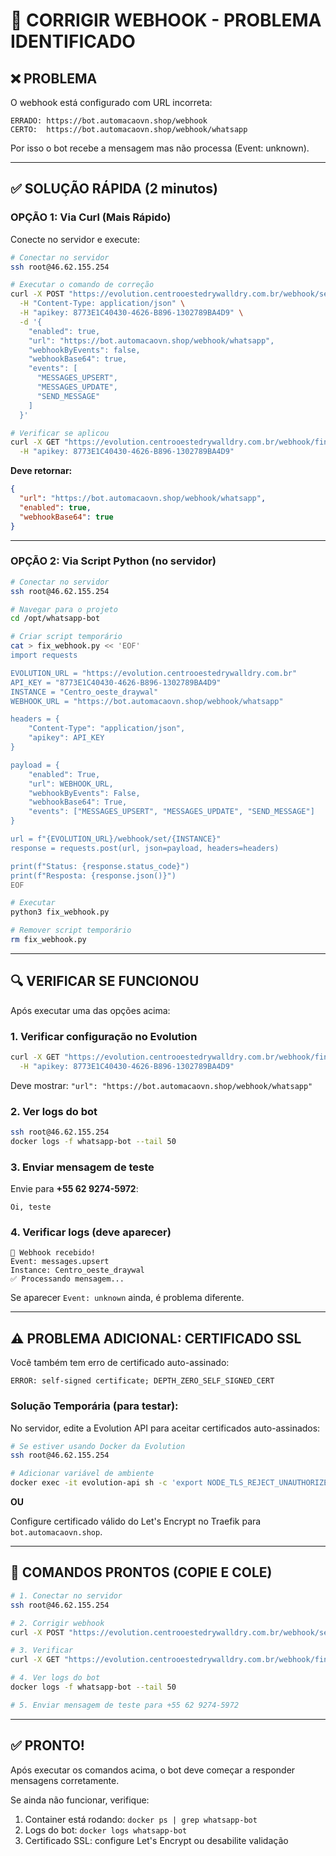 # 🔧 CORRIGIR WEBHOOK - PROBLEMA IDENTIFICADO

## ❌ PROBLEMA

O webhook está configurado com URL incorreta:
```
ERRADO: https://bot.automacaovn.shop/webhook
CERTO:  https://bot.automacaovn.shop/webhook/whatsapp
```

Por isso o bot recebe a mensagem mas não processa (Event: unknown).

---

## ✅ SOLUÇÃO RÁPIDA (2 minutos)

### OPÇÃO 1: Via Curl (Mais Rápido)

Conecte no servidor e execute:

```bash
# Conectar no servidor
ssh root@46.62.155.254

# Executar o comando de correção
curl -X POST "https://evolution.centrooestedrywalldry.com.br/webhook/set/Centro_oeste_draywal" \
  -H "Content-Type: application/json" \
  -H "apikey: 8773E1C40430-4626-B896-1302789BA4D9" \
  -d '{
    "enabled": true,
    "url": "https://bot.automacaovn.shop/webhook/whatsapp",
    "webhookByEvents": false,
    "webhookBase64": true,
    "events": [
      "MESSAGES_UPSERT",
      "MESSAGES_UPDATE",
      "SEND_MESSAGE"
    ]
  }'

# Verificar se aplicou
curl -X GET "https://evolution.centrooestedrywalldry.com.br/webhook/find/Centro_oeste_draywal" \
  -H "apikey: 8773E1C40430-4626-B896-1302789BA4D9"
```

**Deve retornar:**
```json
{
  "url": "https://bot.automacaovn.shop/webhook/whatsapp",
  "enabled": true,
  "webhookBase64": true
}
```

---

### OPÇÃO 2: Via Script Python (no servidor)

```bash
# Conectar no servidor
ssh root@46.62.155.254

# Navegar para o projeto
cd /opt/whatsapp-bot

# Criar script temporário
cat > fix_webhook.py << 'EOF'
import requests

EVOLUTION_URL = "https://evolution.centrooestedrywalldry.com.br"
API_KEY = "8773E1C40430-4626-B896-1302789BA4D9"
INSTANCE = "Centro_oeste_draywal"
WEBHOOK_URL = "https://bot.automacaovn.shop/webhook/whatsapp"

headers = {
    "Content-Type": "application/json",
    "apikey": API_KEY
}

payload = {
    "enabled": True,
    "url": WEBHOOK_URL,
    "webhookByEvents": False,
    "webhookBase64": True,
    "events": ["MESSAGES_UPSERT", "MESSAGES_UPDATE", "SEND_MESSAGE"]
}

url = f"{EVOLUTION_URL}/webhook/set/{INSTANCE}"
response = requests.post(url, json=payload, headers=headers)

print(f"Status: {response.status_code}")
print(f"Resposta: {response.json()}")
EOF

# Executar
python3 fix_webhook.py

# Remover script temporário
rm fix_webhook.py
```

---

## 🔍 VERIFICAR SE FUNCIONOU

Após executar uma das opções acima:

### 1. Verificar configuração no Evolution

```bash
curl -X GET "https://evolution.centrooestedrywalldry.com.br/webhook/find/Centro_oeste_draywal" \
  -H "apikey: 8773E1C40430-4626-B896-1302789BA4D9"
```

Deve mostrar: `"url": "https://bot.automacaovn.shop/webhook/whatsapp"`

### 2. Ver logs do bot

```bash
ssh root@46.62.155.254
docker logs -f whatsapp-bot --tail 50
```

### 3. Enviar mensagem de teste

Envie para **+55 62 9274-5972**:
```
Oi, teste
```

### 4. Verificar logs (deve aparecer)

```
📨 Webhook recebido!
Event: messages.upsert
Instance: Centro_oeste_draywal
✅ Processando mensagem...
```

Se aparecer `Event: unknown` ainda, é problema diferente.

---

## ⚠️ PROBLEMA ADICIONAL: CERTIFICADO SSL

Você também tem erro de certificado auto-assinado:
```
ERROR: self-signed certificate; DEPTH_ZERO_SELF_SIGNED_CERT
```

### Solução Temporária (para testar):

No servidor, edite a Evolution API para aceitar certificados auto-assinados:

```bash
# Se estiver usando Docker da Evolution
ssh root@46.62.155.254

# Adicionar variável de ambiente
docker exec -it evolution-api sh -c 'export NODE_TLS_REJECT_UNAUTHORIZED=0'
```

**OU**

Configure certificado válido do Let's Encrypt no Traefik para `bot.automacaovn.shop`.

---

## 🎯 COMANDOS PRONTOS (COPIE E COLE)

```bash
# 1. Conectar no servidor
ssh root@46.62.155.254

# 2. Corrigir webhook
curl -X POST "https://evolution.centrooestedrywalldry.com.br/webhook/set/Centro_oeste_draywal" -H "Content-Type: application/json" -H "apikey: 8773E1C40430-4626-B896-1302789BA4D9" -d '{"enabled": true, "url": "https://bot.automacaovn.shop/webhook/whatsapp", "webhookByEvents": false, "webhookBase64": true, "events": ["MESSAGES_UPSERT", "MESSAGES_UPDATE", "SEND_MESSAGE"]}'

# 3. Verificar
curl -X GET "https://evolution.centrooestedrywalldry.com.br/webhook/find/Centro_oeste_draywal" -H "apikey: 8773E1C40430-4626-B896-1302789BA4D9"

# 4. Ver logs do bot
docker logs -f whatsapp-bot --tail 50

# 5. Enviar mensagem de teste para +55 62 9274-5972
```

---

## ✅ PRONTO!

Após executar os comandos acima, o bot deve começar a responder mensagens corretamente.

Se ainda não funcionar, verifique:
1. Container está rodando: `docker ps | grep whatsapp-bot`
2. Logs do bot: `docker logs whatsapp-bot`
3. Certificado SSL: configure Let's Encrypt ou desabilite validação
